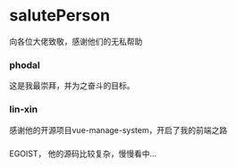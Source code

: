 # salutePerson
向各位大佬致敬，感谢他们的无私帮助

### phodal 
这是我最崇拜，并为之奋斗的目标。

### lin-xin 
感谢他的开源项目vue-manage-system，开启了我的前端之路

### 
EGOIST， 他的源码比较复杂，慢慢看中...

